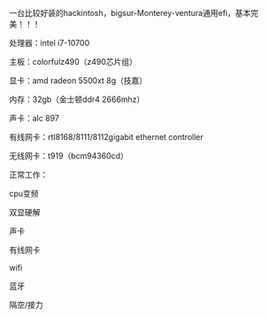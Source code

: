 一台比较好装的hackintosh，bigsur-Monterey-ventura通用efi，基本完美！！！

处理器：intel i7-10700

主板：colorfulz490（z490芯片组）

显卡：amd radeon 5500xt 8g（技嘉）

内存：32gb（金士顿ddr4 2666mhz）

声卡：alc 897

有线网卡：rtl8168/8111/8112gigabit ethernet controller

无线网卡：t919（bcm94360cd）

正常工作：

cpu变频

双显硬解

声卡

有线网卡

wifi

蓝牙

隔空/接力
